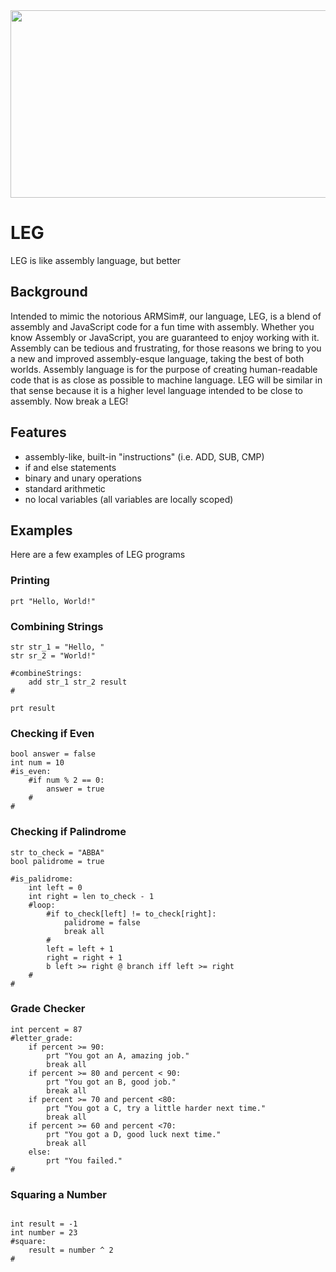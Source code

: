 <img src="https://raw.githubusercontent.com/bsteenbergen/mum/main/docs/leg_logo_1.jpeg" width="700" height="300"/>

# LEG

LEG is like assembly language, but better

## Background

Intended to mimic the notorious ARMSim#, our language, LEG, is a blend of assembly and JavaScript code for a fun time with assembly. Whether you know Assembly or JavaScript, you are guaranteed to enjoy working with it. Assembly can be tedious and frustrating, for those reasons we bring to you a new and improved assembly-esque language, taking the best of both worlds. Assembly language is for the purpose of creating human-readable code that is as close as possible to machine language. LEG will be similar in that sense because it is a higher level language intended to be close to assembly. Now break a LEG!

## Features

- assembly-like, built-in "instructions" (i.e. ADD, SUB, CMP)
- if and else statements
- binary and unary operations
- standard arithmetic
- no local variables (all variables are locally scoped)

## Examples

Here are a few examples of LEG programs

### Printing

```
prt "Hello, World!"
```

### Combining Strings

```
str str_1 = "Hello, "
str sr_2 = "World!"

#combineStrings:
    add str_1 str_2 result
#

prt result
```

### Checking if Even

```
bool answer = false
int num = 10
#is_even:
    #if num % 2 == 0:
        answer = true
    #
#
```

### Checking if Palindrome

```
str to_check = "ABBA"
bool palidrome = true

#is_palidrome:
    int left = 0
    int right = len to_check - 1
    #loop:
        #if to_check[left] != to_check[right]:
            palidrome = false
            break all
        #
        left = left + 1
        right = right + 1
        b left >= right @ branch iff left >= right
    #
#
```

### Grade Checker

```
int percent = 87
#letter_grade:
    if percent >= 90:
        prt "You got an A, amazing job."
        break all
    if percent >= 80 and percent < 90:
        prt "You got an B, good job."
        break all
    if percent >= 70 and percent <80:
        prt "You got a C, try a little harder next time."
        break all
    if percent >= 60 and percent <70:
        prt "You got a D, good luck next time."
        break all
    else:
        prt "You failed."
#
```

### Squaring a Number

```

int result = -1
int number = 23
#square:
    result = number ^ 2
#
```
